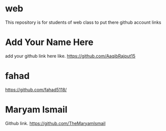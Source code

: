 # web
This repository is for students of web class to put there github account links

# Add Your Name Here
add your github link here like. https://github.com/AaqibRajput15

# fahad
https://github.com/fahad5118/

# Maryam Ismail
Github link. https://github.com/TheMaryamIsmail